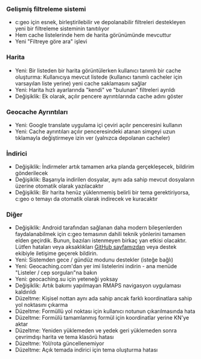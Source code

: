 ### Gelişmiş filtreleme sistemi
- c:geo için esnek, birleştirilebilir ve depolanabilir filtreleri destekleyen yeni bir filtreleme sisteminin tanıtılıyor
- Hem cache listelerinde hem de harita görünümünde mevcuttur
- Yeni "Filtreye göre ara" işlevi

### Harita
- Yeni: Bir listeden bir harita görüntülerken kullanıcı tanımlı bir cache oluşturma: Kullanıcıya mevcut listede (kullanıcı tanımlı cacheler için varsayılan liste yerine) yeni cache saklamasını sağlar
- Yeni: Harita hızlı ayarlarında "kendi" ve "bulunan" filtreleri ayrıldı
- Değişiklik: Ek olarak, açılır pencere ayrıntılarında cache adını göster

### Geocache Ayrıntıları
- Yeni: Google translate uygulama içi çeviri açılır penceresini kullanın
- Yeni: Cache ayrıntıları açılır penceresindeki atanan simgeyi uzun tıklamayla değiştirmeye izin ver (yalnızca depolanan cacheler)

### İndirici
- Değişiklik: İndirmeler artık tamamen arka planda gerçekleşecek, bildirim gönderilecek
- Değişiklik: Başarıyla indirilen dosyalar, aynı ada sahip mevcut dosyaların üzerine otomatik olarak yazılacaktır
- Değişiklik: Bir harita henüz yüklenmemiş belirli bir tema gerektiriyorsa, c:geo o temayı da otomatik olarak indirecek ve kuracaktır

### Diğer
- Değişiklik: Android tarafından sağlanan daha modern bileşenlerden faydalanabilmek için c:geo temasının dahili teknik yönlerini tamamen elden geçirdik. Bunun, bazıları istenmeyen birkaç yan etkisi olacaktır. Lütfen hataları veya aksaklıkları [GitHub sayfamızdan](https://www.github.com/cgeo/cgeo/issues) veya destek ekibiyle iletişime geçerek bildirin.
- Yeni: Sistemden gece / gündüz modunu destekler (isteğe bağlı)
- Yeni: Geocaching.com'dan yer imi listelerini indirin - ana menüde "Listeler / cep sorguları"na bakın
- Yeni: geocaching.su için yeteneği yoksay
- Değişiklik: Artık bakımı yapılmayan RMAPS navigasyon uygulaması kaldırıldı
- Düzeltme: Kişisel nottan aynı ada sahip ancak farklı koordinatlara sahip yol noktasını çıkarma
- Düzeltme: Formüllü yol noktası için kullanıcı notunun çıkarılmasında hata
- Düzeltme: Formülü tamamlanmış formül için koordinatlar yerine KN'ye aktar
- Düzeltme: Yeniden yüklemeden ve yedek geri yüklemeden sonra çevrimdışı harita ve tema klasörü hatası
- Düzeltme: Yol/rota güncellenemiyor
- Düzeltme: Açık temada indirici için tema oluşturma hatası
